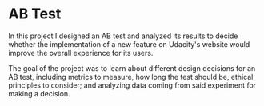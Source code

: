 # AB Test
In this project I designed an AB test and analyzed its results to decide whether the implementation of
a new feature on Udacity's website would improve the overall experience for its users.

The goal of the project was to learn about different design decisions for an AB test, including metrics to measure,
how long the test should be, ethical principles to consider; and analyzing data coming from said experiment for making a decision.